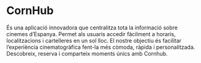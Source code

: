 # CornHub
És una aplicació innovadora que centralitza tota la informació sobre cinemes d’Espanya. Permet als usuaris accedir fàcilment a horaris, localitzacions i cartelleres en un sol lloc. El nostre objectiu és facilitar l’experiència cinematogràfica fent-la més còmoda, ràpida i personalitzada. Descobreix, reserva i comparteix moments únics amb Cornhub.
